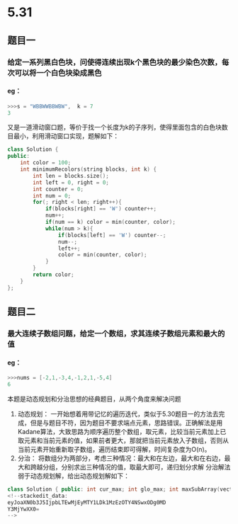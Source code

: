 # 5.31
## 题目一
### 给定一系列黑白色块，问使得连续出现k个黑色块的最少染色次数，每次可以将一个白色块染成黑色
#### eg：
```c++
>>>s = "WBBWWBBWBW",  k = 7
3
```
又是一道滑动窗口题，等价于找一个长度为k的子序列，使得里面包含的白色块数目最小，利用滑动窗口实现，题解如下：
```c++
class Solution {
public:
	int color = 100;
	int minimumRecolors(string blocks, int k) {
		int len = blocks.size();
		int left = 0, right = 0;
		int counter = 0;
		int num = 0;
		for(; right < len; right++){
			if(blocks[right] == 'W') counter++;
			num++;
			if(num == k) color = min(counter, color);
			while(num > k){
				if(blocks[left] == 'W') counter--;
				num--;
				left++;
				color = min(counter, color);
			}
		}
		return color;
	}
};
```
## 题目二
### 最大连续子数组问题，给定一个数组，求其连续子数组元素和最大的值
#### eg：
```c++
>>>nums = [-2,1,-3,4,-1,2,1,-5,4]
6
```
本题是动态规划和分治思想的经典题目，从两个角度来解决问题
1. 动态规划：
一开始想着用带记忆的遍历迭代，类似于5.30题目一的方法去完成，但是与题目不符，因为题目不要求端点元素，思路错误。正确解法是用Kadane算法，大致思路为顺序遍历整个数组，取元素，比较当前元素加上已取元素和当前元素的值，如果前者更大，那就把当前元素放入子数组，否则从当前元素开始重新取子数组，遍历结束即可得解，时间复杂度为O(n)。
2. 分治：
将数组分为两部分，考虑三种情况：最大和在左边，最大和在右边，最大和跨越分组，分别求出三种情况的值，取最大即可，递归划分求解
分治解法弱于动态规划解，给出动态规划解如下：
```c++
class Solution { public: int cur_max; int glo_max; int maxSubArray(vector<int>& nums) { cur_max = nums[0]; glo_max = nums[0]; int len = nums.size(), i; for(i = 1; i < len; i++){ if(cur_max >= 0) cur_max += nums[i]; else cur_max = nums[i]; if(cur_max > glo_max) glo_max = cur_max; } return glo_max; } };
<!--stackedit_data:
eyJoaXN0b3J5IjpbLTEwMjEyMTY1LDk1MzEzOTY4NSwxODg0MD
Y3MjYwXX0=
-->